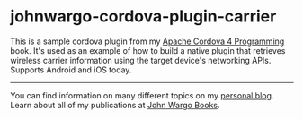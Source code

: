 johnwargo-cordova-plugin-carrier
================================

This is a sample cordova plugin from my [Apache Cordova 4 Programming](www.cordova4programming.com) book. It's used as an example of how to build a native plugin that retrieves wireless carrier information using the target device's networking APIs. Supports Android and iOS today.

***

You can find information on many different topics on my [personal blog](http://www.johnwargo.com). Learn about all of my publications at [John Wargo Books](http://www.johnwargobooks.com). 